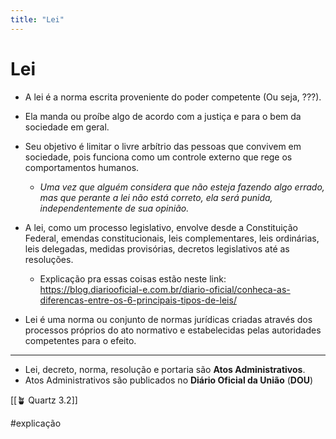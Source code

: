 ```yaml
---
title: "Lei"
---
```

# Lei
- A lei é a norma escrita proveniente do poder competente (Ou seja, ???).
- Ela manda ou proíbe algo de acordo com a justiça e para o bem da sociedade em geral.
- Seu objetivo é limitar o livre arbítrio das pessoas que convivem em sociedade, pois funciona como um controle externo que rege os comportamentos humanos.
	- *Uma vez que alguém considera que não esteja fazendo algo errado, mas que perante a lei não está correto, ela será punida, independentemente de sua opinião.*
- A lei, como um processo legislativo, envolve desde a Constituição Federal, emendas constitucionais, leis complementares, leis ordinárias, leis delegadas, medidas provisórias, decretos legislativos até as resoluções. 
	- Explicação pra essas coisas estão neste link: https://blog.diariooficial-e.com.br/diario-oficial/conheca-as-diferencas-entre-os-6-principais-tipos-de-leis/

- Lei é uma norma ou conjunto de normas jurídicas criadas através dos processos próprios do ato normativo e estabelecidas pelas autoridades competentes para o efeito.
--- 
- Lei, decreto, norma, resolução e portaria são **Atos Administrativos**.
- Atos Administrativos são publicados no **Diário Oficial da União** (**DOU**)

[[🪴 Quartz 3.2]]

#explicação 
